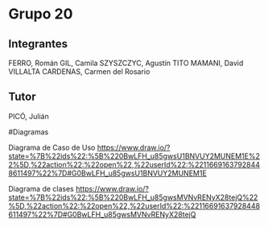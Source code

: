 # Grupo 20

## Integrantes
FERRO, Román
GIL, Camila
SZYSZCZYC, Agustín
TITO MAMANI, David
VILLALTA CARDENAS, Carmen del Rosario

## Tutor
PICÓ, Julián

#Diagramas

Diagrama de Caso de Uso 
https://www.draw.io/?state=%7B%22ids%22:%5B%220BwLFH_u85gwsU1BNVUY2MUNEM1E%22%5D,%22action%22:%22open%22,%22userId%22:%22116691637928448611497%22%7D#G0BwLFH_u85gwsU1BNVUY2MUNEM1E

Diagrama de clases
https://www.draw.io/?state=%7B%22ids%22:%5B%220BwLFH_u85gwsMVNvRENyX28tejQ%22%5D,%22action%22:%22open%22,%22userId%22:%22116691637928448611497%22%7D#G0BwLFH_u85gwsMVNvRENyX28tejQ
